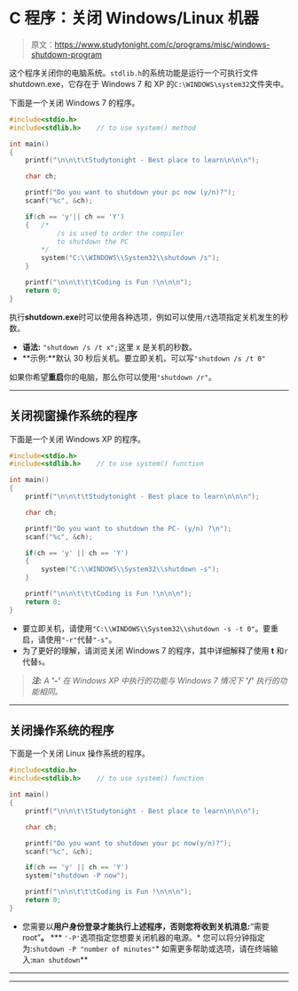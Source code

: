 # C 程序：关闭 Windows/Linux 机器

> 原文：<https://www.studytonight.com/c/programs/misc/windows-shutdown-program>

这个程序关闭你的电脑系统。`stdlib.h`的系统功能是运行一个可执行文件 shutdown.exe，它存在于 Windows 7 和 XP 的`C:\WINDOWS\system32`文件夹中。

下面是一个关闭 Windows 7 的程序。

```cpp
#include<stdio.h>
#include<stdlib.h>    // to use system() method

int main()
{
    printf("\n\n\t\tStudytonight - Best place to learn\n\n\n");

    char ch;

    printf("Do you want to shutdown your pc now (y/n)?");
    scanf("%c", &ch);

    if(ch == 'y'|| ch == 'Y')
    {   /*
            /s is used to order the compiler 
            to shutdown the PC
        */
        system("C:\\WINDOWS\\System32\\shutdown /s");
    }

    printf("\n\n\t\t\tCoding is Fun !\n\n\n");
    return 0;
}
```

执行**shutdown.exe**时可以使用各种选项，例如可以使用`/t`选项指定关机发生的秒数。

*   **语法:** `"shutdown /s /t x";`这里 x 是关机的秒数。
*   **示例:**默认 30 秒后关机。要立即关机，可以写`"shutdown /s /t 0"`

如果你希望**重启**你的电脑，那么你可以使用`"shutdown /r"`。

* * *

## 关闭视窗操作系统的程序

下面是一个关闭 Windows XP 的程序。

```cpp
#include<stdio.h>
#include<stdlib.h>    // to use system() function

int main()
{
    printf("\n\n\t\tStudytonight - Best place to learn\n\n\n");

    char ch;

    printf("Do you want to shutdown the PC- (y/n) ?\n");
    scanf("%c", &ch);

    if(ch == 'y' || ch == 'Y')
    {
        system("C:\\WINDOWS\\System32\\shutdown -s");
    }

    printf("\n\n\t\t\tCoding is Fun !\n\n\n");
    return 0;
}
```

*   要立即关机，请使用`"C:\\WINDOWS\\System32\\shutdown -s -t 0"`。要重启，请使用`"-r"`代替`"-s"`。
*   为了更好的理解，请浏览关闭 Windows 7 的程序，其中详细解释了使用 **t** 和`r`代替`s`。

> ***注:** A **'-'** 在 Windows XP 中执行的功能与 Windows 7 情况下 **'/'** 执行的功能相同。*

* * *

## 关闭操作系统的程序

下面是一个关闭 Linux 操作系统的程序。

```cpp
#include<stdio.h>
#include<stdlib.h>    // to use system() function

int main()
{
    printf("\n\n\t\tStudytonight - Best place to learn\n\n\n");

    char ch;

    printf("Do you want to shutdown your pc now(y/n)?");
    scanf("%c", &ch);

    if(ch == 'y' || ch == 'Y')
    system("shutdown -P now");

    printf("\n\n\t\t\tCoding is Fun !\n\n\n");
    return 0;
}
```

*   您需要以**用户身份登录才能执行上述程序，否则您将收到关机消息:**“需要 root”**。**
***   `'-P'`选项指定您想要关闭机器的电源。*   您可以将分钟指定为:`shutdown -P "number of minutes"`*   如需更多帮助或选项，请在终端输入:`man shutdown`**

 *** * *

* * ***